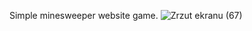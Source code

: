 Simple minesweeper website game.
![Zrzut ekranu (67)](https://github.com/alexdmitriew12/Minesweeper-game/assets/126459381/9ddecbc1-2775-4ae0-9fec-04ea9e72e932)
